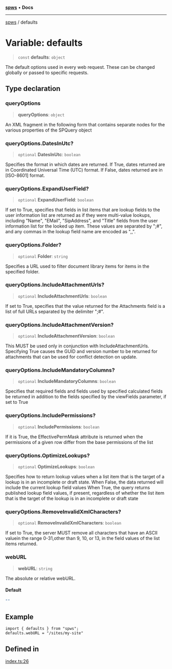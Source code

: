 [**spws**](../README.md) • **Docs**

***

[spws](../globals.md) / defaults

# Variable: defaults

> `const` **defaults**: `object`

The default options used in every web request.
These can be changed globally or passed to specific requests.

## Type declaration

### queryOptions

> **queryOptions**: `object`

An XML fragment in the following form that contains separate nodes for the various properties of the SPQuery object

### queryOptions.DatesInUtc?

> `optional` **DatesInUtc**: `boolean`

Specifies the format in which dates are returned.
If True, dates returned are in Coordinated Universal Time (UTC) format.
If False, dates returned are in [ISO-8601] format.

### queryOptions.ExpandUserField?

> `optional` **ExpandUserField**: `boolean`

If set to True, specifies that fields in list items that are lookup fields
to the user information list are returned as if they were multi-value lookups,
including "Name", "EMail", "SipAddress", and "Title" fields from the user
information list for the looked up item. These values are separated by ";#",
and any commas in the lookup field name are encoded as ",,".

### queryOptions.Folder?

> `optional` **Folder**: `string`

Specifies a URL used to filter document library items for items in the specified folder.

### queryOptions.IncludeAttachmentUrls?

> `optional` **IncludeAttachmentUrls**: `boolean`

If set to True, specifies that the value returned for the Attachments field is a list of full URLs
separated by the delimiter ";#".

### queryOptions.IncludeAttachmentVersion?

> `optional` **IncludeAttachmentVersion**: `boolean`

This MUST be used only in conjunction with IncludeAttachmentUrls.
Specifying True causes the GUID and version number to be returned for attachments that
can be used for conflict detection on update.

### queryOptions.IncludeMandatoryColumns?

> `optional` **IncludeMandatoryColumns**: `boolean`

Specifies that required fields and fields used by specified calculated fields
be returned in addition to the fields specified by the viewFields parameter, if set to True

### queryOptions.IncludePermissions?

> `optional` **IncludePermissions**: `boolean`

If it is True, the EffectivePermMask attribute is returned when the permissions of a
given row differ from the base permissions of the list

### queryOptions.OptimizeLookups?

> `optional` **OptimizeLookups**: `boolean`

Specifies how to return lookup values when a list item that is the target of a lookup
is in an incomplete or draft state.
When False, the data returned will include the current lookup field values
When True, the query returns published lookup field values, if present, regardless of
whether the list item that is the target of the lookup is in an incomplete or draft state

### queryOptions.RemoveInvalidXmlCharacters?

> `optional` **RemoveInvalidXmlCharacters**: `boolean`

If set to True, the server MUST remove all characters that have an
ASCII valuein the range 0-31,other than 9, 10, or 13, in the field values
of the list items returned.

### webURL

> **webURL**: `string`

The absolute or relative webURL.

#### Default

```ts
""
```

## Example

```
import { defaults } from "spws";
defaults.webURL = "/sites/my-site"
```

## Defined in

[index.ts:26](https://github.com/rlking1985/spws/blob/eac8675429b3cb92c57fd641d54e84f4ab439754/src/index.ts#L26)
